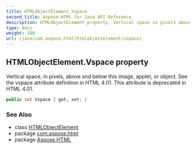 ```yaml
---
title: HTMLObjectElement.Vspace
second_title: Aspose.HTML for Java API Reference
description: HTMLObjectElement property. Vertical space in pixels above and below this image applet or object. See the vspace attribute definition in HTML 4.01. This attribute is deprecated in HTML 4.01
type: docs
weight: 180
url: /java/com.aspose.html/htmlobjectelement/vspace/
---
```

## HTMLObjectElement.Vspace property

Vertical space, in pixels, above and below this image, applet, or object. See the vspace attribute definition in HTML 4.01. This attribute is deprecated in HTML 4.01.

```java
public int Vspace { get; set; }
```

### See Also

* class [HTMLObjectElement](../)
* package [com.aspose.html](../../htmlobjectelement/)
* package [Aspose.HTML](../../../)
